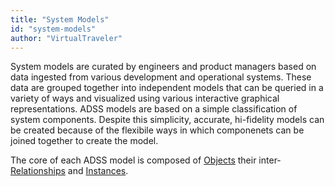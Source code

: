```yaml
---
title: "System Models"
id: "system-models" 
author: "VirtualTraveler"
---
```

System models are curated by engineers and product managers based on data ingested from various development and operational systems. These data are grouped together into independent models that can be queried in a variety of ways and visualized using various interactive graphical representations. ADSS models are based on a simple classification of system components. Despite this simplicity, accurate, hi-fidelity models can be created because of the flexibile ways in which componenets can be joined together to create the model.

The core of each ADSS model is composed of [Objects]() their inter-[Relationships]() and [Instances](). 